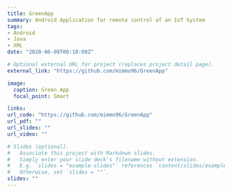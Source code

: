 ```yaml
---
title: GreenApp
summary: Android Application for remote control of an IoT System
tags:
- Android
- Java
- XML
date: "2020-06-09T00:10:00Z"

# Optional external URL for project (replaces project detail page).
external_link: "https://github.com/mimmo96/GreenApp"

image:
  caption: Green App
  focal_point: Smart

links:
url_code: "https://github.com/mimmo96/GreenApp"
url_pdf: ""
url_slides: ""
url_video: ""

# Slides (optional).
#   Associate this project with Markdown slides.
#   Simply enter your slide deck's filename without extension.
#   E.g. `slides = "example-slides"` references `content/slides/example-slides.md`.
#   Otherwise, set `slides = ""`.
slides: ""
---
```

